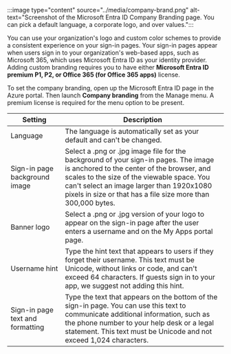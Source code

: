 :::image type="content" source="../media/company-brand.png" alt-text="Screenshot of the Microsoft Entra ID Company Branding page. You can pick a default language, a corporate logo, and over values.":::

You can use your organization's logo and custom color schemes to provide a consistent experience on your sign-in pages. Your sign-in pages appear when users sign in to your organization's web-based apps, such as Microsoft 365, which uses Microsoft Entra ID as your identity provider. Adding custom branding requires you to have either **Microsoft Entra ID premium P1, P2, or Office 365 (for Office 365 apps)** license.

To set the company branding, open up the Microsoft Entra ID page in the Azure portal. Then launch **Company branding** from the Manage menu. A premium license is required for the menu option to be present.

| **Setting**                      | **Description**                                                                                                                                                                                                                                                                              |
| -------------------------------- | -------------------------------------------------------------------------------------------------------------------------------------------------------------------------------------------------------------------------------------------------------------------------------------------- |
| Language                         | The language is automatically set as your default and can't be changed.                                                                                                                                                                                                                      |
| Sign-in page background image    | Select a .png or .jpg image file for the background of your sign-in pages. The image is anchored to the center of the browser, and scales to the size of the viewable space. You can't select an image larger than 1920x1080 pixels in size or that has a file size more than 300,000 bytes. |
| Banner logo                      | Select a .png or .jpg version of your logo to appear on the sign-in page after the user enters a username and on the My Apps portal page.                                                                                                                                                    |
| Username hint                    | Type the hint text that appears to users if they forget their username. This text must be Unicode, without links or code, and can't exceed 64 characters. If guests sign in to your app, we suggest not adding this hint.                                                                    |
| Sign-in page text and formatting | Type the text that appears on the bottom of the sign-in page. You can use this text to communicate additional information, such as the phone number to your help desk or a legal statement. This text must be Unicode and not exceed 1,024 characters.                                       |
